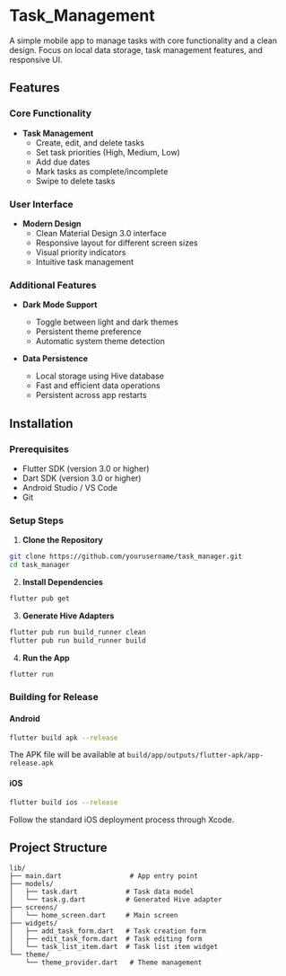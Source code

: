 # Task_Management

A simple mobile app to manage tasks with core functionality and a clean design. Focus on local data storage, task management features, and responsive UI.

## Features

### Core Functionality
- **Task Management**
  - Create, edit, and delete tasks
  - Set task priorities (High, Medium, Low)
  - Add due dates
  - Mark tasks as complete/incomplete
  - Swipe to delete tasks

### User Interface
- **Modern Design**
  - Clean Material Design 3.0 interface
  - Responsive layout for different screen sizes
  - Visual priority indicators
  - Intuitive task management

### Additional Features
- **Dark Mode Support**
  - Toggle between light and dark themes
  - Persistent theme preference
  - Automatic system theme detection

- **Data Persistence**
  - Local storage using Hive database
  - Fast and efficient data operations
  - Persistent across app restarts

## Installation

### Prerequisites
- Flutter SDK (version 3.0 or higher)
- Dart SDK (version 3.0 or higher)
- Android Studio / VS Code
- Git

### Setup Steps

1. **Clone the Repository**
```bash
git clone https://github.com/yourusername/task_manager.git
cd task_manager
```

2. **Install Dependencies**
```bash
flutter pub get
```

3. **Generate Hive Adapters**
```bash
flutter pub run build_runner clean
flutter pub run build_runner build
```

4. **Run the App**
```bash
flutter run
```

### Building for Release

#### Android
```bash
flutter build apk --release
```
The APK file will be available at `build/app/outputs/flutter-apk/app-release.apk`

#### iOS
```bash
flutter build ios --release
```
Follow the standard iOS deployment process through Xcode.

## Project Structure

```
lib/
├── main.dart                 # App entry point
├── models/
│   ├── task.dart            # Task data model
│   └── task.g.dart          # Generated Hive adapter
├── screens/
│   └── home_screen.dart     # Main screen
├── widgets/
│   ├── add_task_form.dart   # Task creation form
│   ├── edit_task_form.dart  # Task editing form
│   └── task_list_item.dart  # Task list item widget
└── theme/
    └── theme_provider.dart   # Theme management
```


